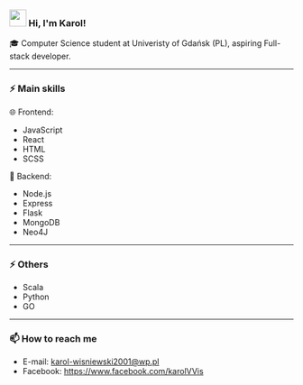 ### <img src="https://media.giphy.com/media/hvRJCLFzcasrR4ia7z/giphy.gif" width="30px"> Hi, I'm Karol!
🎓 Computer Science student at Univeristy of Gdańsk (PL), aspiring Full-stack developer.

-----------------------------------------------------------------------------------------------------------------------------------------------------------------------

### ⚡ Main skills 


🌐 Frontend:

- JavaScript
- React
- HTML
- SCSS

🔰 Backend:

- Node.js
- Express
- Flask
- MongoDB
- Neo4J

-----------------------------------------------------------------------------------------------------------------------------------------------------------------------
### ⚡ Others

- Scala
- Python
- GO

-----------------------------------------------------------------------------------------------------------------------------------------------------------------------
### 📫 How to reach me

- E-mail: karol-wisniewski2001@wp.pl
- Facebook: https://www.facebook.com/karolVVis
